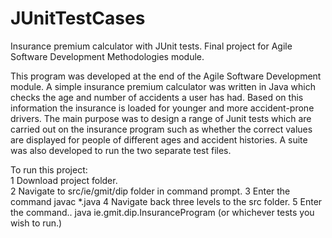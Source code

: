 # JUnitTestCases
Insurance premium calculator with JUnit tests. Final project for Agile Software Development Methodologies module.

This program was developed at the end of the Agile Software Development module. A simple insurance premium
calculator was written in Java which checks the age and number of accidents a user has had. Based on this
information the insurance is loaded for younger and more accident-prone drivers. The main purpose was to
design a range of Junit tests which are carried out on the insurance program such as whether the correct
values are displayed for people of different ages and accident histories. A suite was also developed to
run the two separate test files.

To run this project:<br>
1 Download project folder.<br>
2 Navigate to src/ie/gmit/dip folder in command prompt.
3 Enter the command javac *.java
4 Navigate back three levels to the src folder.
5 Enter the command..   java ie.gmit.dip.InsuranceProgram     (or whichever tests you wish to run.)
